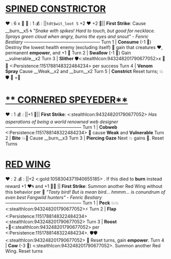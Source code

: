 # [**__SPINED CONSTRICTOR__**](<https://www.youtube.com/watch?v=1UrhOkLg7X0>) 
❤️ : 6 x 👥
🔷 : 1
💰 : ||`tdt$wit_loot 5` +2 ❤️  +2 🔷||
**First Strike**: Cause __burn__x5 🌀 
*"Snake with spikes! Hard to touch, but good for necklace. Sprays green cloud when angry, burns the eyes and snout" - Fenric Bestiary*
—————————————————
Turn 1  | **Consume** (-1 🔷) Destroy the lowest health enemy (excluding itself) 🔀 gain that creatures ❤️, permanent __empower__, and +1 🔷
Turn 2 | **Swallow** (-1 🔷) Gain __vulnerable__x2
Turn 3 | **Slither**  🛡️<:stealthIcon:943248201790677052>x 👥 🔀 <:Persistence:1151788148322484234> per success 
Turn 4 | **Venom Spray** Cause __Weak__x2 and __burn__x2
Turn 5 | **Constrict** Reset turns; 💥🛡️ 🔀 +🔷


# [__** CORNERED SPEYEDER**__](<https://www.youtube.com/watch?v=NH-GAwLAO30>)
❤️ : 1
💰 : ||+1 🔷||
**First Strike**: <:stealthIcon:943248201790677052>
*Has asperations of being a world renowned web designer*
—————————————————
Turn 1  | **Cobweb** <:Persistence:1151788148322484234> 🔀 cause __Weak__ and __Vulnerable__
Turn 2 | **Bite** 💥🔀 Cause __burn__x3
Turn 3 | **Piercing Gaze** Next 💥 gains 🚫. Reset Turns


# [__**RED WING**__](<https://www.youtube.com/watch?v=jf9ot3SvvmM>)
❤️ : 2
💰 : ||+2 <:gold:1058304371940655185> . If this died to __burn__ instead reward +1 ❤️🌀 and +1 🔷🌀 ||
**First Strike**: Summon another Red Wing without this behavior per 👥
*"Tasty bird! But is mean bird... hmmm... is conundrum of even best Fangwild hunters" - Fenric Bestiary*
—————————————————
Turn 1  | **Peck** 💥💥<:stealthIcon:943248201790677052>⚡
Turn 2 | **Flap** <:Persistence:1151788148322484234><:stealthIcon:943248201790677052>
Turn 3 | **Roost** +🔷<:stealthIcon:943248201790677052> per <:Persistence:1151788148322484234>. 🛡️🛡️<:stealthIcon:943248201790677052> 🔀 Reset turns, gain __empower__.
Turn 4 | **Caw** (-3 🔷) <:stealthIcon:943248201790677052>. Summon another Red Wing. Reset turns
